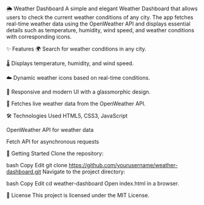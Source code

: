 🌦 Weather Dashboard
A simple and elegant Weather Dashboard that allows users to check the current weather conditions of any city. The app fetches real-time weather data using the OpenWeather API and displays essential details such as temperature, humidity, wind speed, and weather conditions with corresponding icons.

✨ Features
🌍 Search for weather conditions in any city.

🌡 Displays temperature, humidity, and wind speed.

☁️ Dynamic weather icons based on real-time conditions.

🔄 Responsive and modern UI with a glassmorphic design.

🚀 Fetches live weather data from the OpenWeather API.

🛠️ Technologies Used
HTML5, CSS3, JavaScript

OpenWeather API for weather data

Fetch API for asynchronous requests

🚀 Getting Started
Clone the repository:

bash
Copy
Edit
git clone https://github.com/yourusername/weather-dashboard.git
Navigate to the project directory:

bash
Copy
Edit
cd weather-dashboard
Open index.html in a browser.

📜 License
This project is licensed under the MIT License.
